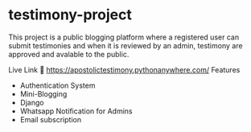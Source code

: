 # testimony-project
This project is a public blogging platform where a registered user can submit testimonies and when it is reviewed by an admin, testimony are approved and avalable to the public.

Live Link 📎 https://apostolictestimony.pythonanywhere.com/
Features
- Authentication System
- Mini-Blogging
- Django
- Whatsapp Notification for Admins
- Email subscription
